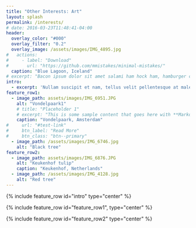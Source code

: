 ```yaml
---
title: "Other Interests: Art"
layout: splash
permalink: /interests/
# date: 2016-03-23T11:48:41-04:00
header:
  overlay_color: "#000"
  overlay_filter: "0.2"
  overlay_image: /assets/images/IMG_4895.jpg
#   actions:
#     - label: "Download"
#       url: "https://github.com/mmistakes/minimal-mistakes/"
  caption: "Blue Lagoon, Iceland"
# excerpt: "Bacon ipsum dolor sit amet salami ham hock ham, hamburger corned beef short ribs kielbasa biltong t-bone drumstick tri-tip tail sirloin pork chop."
intro: 
  - excerpt: 'Nullam suscipit et nam, tellus velit pellentesque at malesuada, enim eaque. Quis nulla, netus tempor in diam gravida tincidunt, *proin faucibus* voluptate felis id sollicitudin. Centered with `type="center"`'
feature_row1:
  - image_path: assets/images/IMG_6951.JPG
    alt: "Vondelpaark1"
    # title: "Placeholder 1"
    # excerpt: "This is some sample content that goes here with **Markdown** formatting."
    caption: "Vondelpaark, Amsterdam"
#     url: "#test-link"
#     btn_label: "Read More"
#     btn_class: "btn--primary"
  - image_path: /assets/images/IMG_6746.jpg
    alt: "Black tree"
feature_row2:
  - image_path: assets/images/IMG_6876.JPG
    alt: "Keukenhof tulip"
    caption: "Keukenhof, Netherlands"
  - image_path: /assets/images/IMG_4128.jpg
    alt: "Red tree"
---
```


{% include feature_row id="intro" type="center" %}

{% include feature_row id="feature_row1", type="center" %}

{% include feature_row id="feature_row2" type="center" %}

<!-- {% include feature_row id="feature_row3" type="right" %}

{% include feature_row id="feature_row4" type="center" %} -->